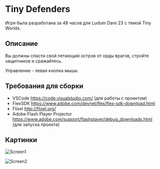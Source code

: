 # Tiny Defenders
Игря была разработана за 48 часов для Ludum Dare 23 с темой Tiny Worlds.

## Описание
Вы должны спасти свой летающий остров от орды врагов, стройте защитников и сражайтесь.

Управление - левая кнопка мыши.

## Требования для сборки
* VSCode https://code.visualstudio.com/ (для работы с проектом)
* FlexSDK https://www.adobe.com/devnet/flex/flex-sdk-download.html
* Flixel http://flixel.org/
* Adobe Flash Player Projector https://www.adobe.com/support/flashplayer/debug_downloads.html (для запуска проекта)

## Картинки
![Screen1](https://i.imgur.com/00Rcehi.png)

![Screen2](https://i.imgur.com/iK8D4IT.png)
